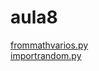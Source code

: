# aula8 
<a href='https://gabrielryanft.github.io/learning/cursoemvideo/python/aulas/aula8/frommathvarios.py' target='_blank' rel='next'>frommathvarios.py</a><br/>
<a href='https://gabrielryanft.github.io/learning/cursoemvideo/python/aulas/aula8/importrandom.py' target='_blank' rel='next'>importrandom.py</a><br/>
